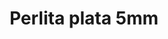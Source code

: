 ---
title: Perlita plata 5mm
date: 
draft: false

# descripcion
description : Perla de plata

materials: Plata 925

color: Plateado

dimensions: 5mm diam

code: 01-20-0497

type: "Aros"

categories: []

price: $1.040,00

# Images
# first image will be shown in the product page
images:
  # - image: "images/path_to_image"
  # La ubicacion de las imagenes es imagenes/Aros/Aros.Solo Plata/01-20-0497-perlita-plata-5mm
  - image: "./images/aros/solo_plata/01-20-0497_a.JPG"
---